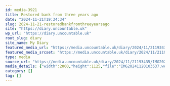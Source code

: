 ```yaml
---
id: media-3921
title: Restored bank from three years ago
date: "2024-11-21T19:34:34"
slug: 2024-11-21-restoredbankfromthreeyearsago
site: "https://diary.uncountable.uk"
wp_url: "https://diary.uncountable.uk"
root_slug: diary
site_name: My Diary
featured_media_url: "https://media.uncountable.uk/diary/2024/11/21193435/IMG20241120103537.webp"
featured_media_srcset: "https://media.uncountable.uk/diary/2024/11/21193435/IMG20241120103537-300x169.webp 300w, https://media.uncountable.uk/diary/2024/11/21193435/IMG20241120103537-1024x576.webp 1024w, https://media.uncountable.uk/diary/2024/11/21193435/IMG20241120103537-150x150.webp 150w, https://media.uncountable.uk/diary/2024/11/21193435/IMG20241120103537-640x360.webp 640w, https://media.uncountable.uk/diary/2024/11/21193435/IMG20241120103537.webp 2000w"
type: media
source_url: "https://media.uncountable.uk/diary/2024/11/21193435/IMG20241120103537.webp"
media_details: {"width":2000,"height":1125,"file":"IMG20241120103537.webp","filesize":222958,"sizes":{"medium":{"file":"IMG20241120103537-300x169.webp","width":300,"height":169,"filesize":20700,"mime_type":"image/webp","source_url":"https://media.uncountable.uk/diary/2024/11/21193435/IMG20241120103537-300x169.webp"},"large":{"file":"IMG20241120103537-1024x576.webp","width":1024,"height":576,"filesize":234784,"mime_type":"image/webp","source_url":"https://media.uncountable.uk/diary/2024/11/21193435/IMG20241120103537-1024x576.webp"},"thumbnail":{"file":"IMG20241120103537-150x150.webp","width":150,"height":150,"filesize":8970,"mime_type":"image/webp","source_url":"https://media.uncountable.uk/diary/2024/11/21193435/IMG20241120103537-150x150.webp"},"mobwidth":{"file":"IMG20241120103537-640x360.webp","width":640,"height":360,"filesize":90994,"mime_type":"image/webp","source_url":"https://media.uncountable.uk/diary/2024/11/21193435/IMG20241120103537-640x360.webp"},"full":{"file":"IMG20241120103537.webp","width":2000,"height":1125,"mime_type":"image/webp","source_url":"https://media.uncountable.uk/diary/2024/11/21193435/IMG20241120103537.webp"}},"image_meta":{"aperture":"0","credit":"","camera":"","caption":"","created_timestamp":"0","copyright":"","focal_length":"0","iso":"0","shutter_speed":"0","title":"","orientation":"0","keywords":[]}}
category: []
tag: []
---
```


